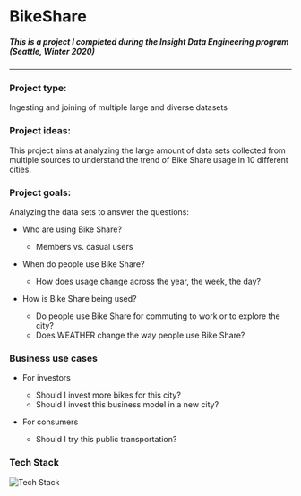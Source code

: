 # BikeShare
##### This is a project I completed during the Insight Data Engineering program (Seattle, Winter 2020)
---
### Project type: 
Ingesting and joining of multiple large and diverse datasets

### Project ideas:
This project aims at analyzing the large amount of data sets collected from multiple sources to understand the trend of Bike Share usage in 10 different cities.

### Project goals:
Analyzing the data sets to answer the questions:

* Who are using Bike Share?
  * Members vs. casual users

* When do people use Bike Share?
  * How does usage change across the year, the week, the day?

* How is Bike Share being used?
  * Do people use Bike Share for commuting to work or to explore the city?
  * Does WEATHER change the way people use Bike Share?

### Business use cases

* For investors
  * Should I invest more bikes for this city?
  * Should I invest this business model in a new city?

* For consumers
  * Should I try this public transportation?

### Tech Stack
![Tech Stack](https://github.com/dinhl/BikeShare/tree/master/image/techStack_1.PNG)
